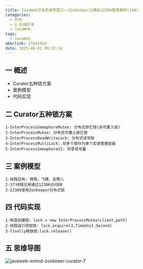```yaml
---
title: JavaWeb开发思维导图之——Zookeeper之模拟12306售票案例(148)
categories:
  - 开发
  - G-后端开发
  - JavaWeb
tags:
  - JavaWeb
abbrlink: 1f6419ad
date: 2025-06-01 09:33:14
---
```

## 一 概述

* Curator五种锁方案
* 案例模型
* 代码实现

<!--more-->

## 二 Curator五种锁方案

```
1-InterProcessSemaphoreMutex: 分布式排它锁(非可重入锁)
2-InterProcessMutex: 分布式可重入排它锁
3-InterProcessReadWriteLock: 分布式读写锁
4-InterProcessMultiLock: 将多个锁作为单个实体管理容器
5-InterProcessSemaphoreV2: 共享信号量
```

## 三 案例模型

```
1-线程应用: 携程、飞猪、去哪儿
2-3个线程应用通过12306访问DB
3-12306使用Zookeeper分布式锁
```

## 四 代码实现

```
1-构造创建锁: lock = new InterProcessMutex(client,path)
2-线程运行获取锁: lock.acquire(3,TimeUnit.Second)
3-finally释放锁:lock.release()
```

## 五 思维导图

![javaweb-xmind-zookeeer-curator-7][1]



[1]:https://cdn.jsdelivr.net/gh/PGzxc/CDN/blog-java/javaweb-xmind-zookeeer-curator-7.png